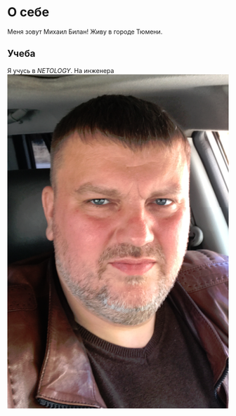 # **О себе**

Меня зовут Михаил Билан!
Живу в городе Тюмени.

## **Учеба**

Я учусь в _NETOLOGY_.
На инженера 
![](img/2023-03-29_21-49-41.png)
